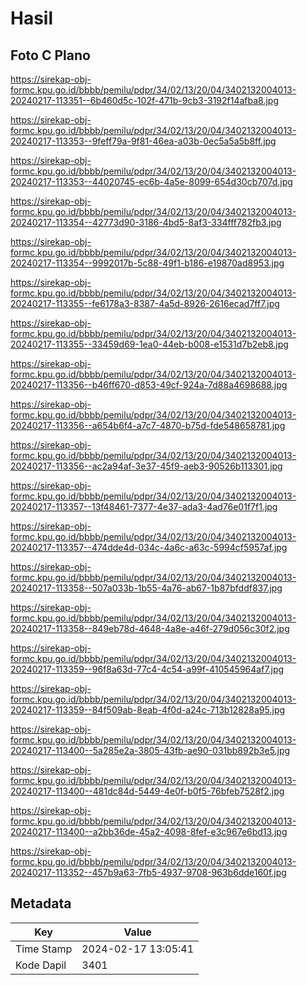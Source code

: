 # Hasil

## Foto C Plano

https://sirekap-obj-formc.kpu.go.id/bbbb/pemilu/pdpr/34/02/13/20/04/3402132004013-20240217-113351--6b460d5c-102f-471b-9cb3-3192f14afba8.jpg

https://sirekap-obj-formc.kpu.go.id/bbbb/pemilu/pdpr/34/02/13/20/04/3402132004013-20240217-113353--9feff79a-9f81-46ea-a03b-0ec5a5a5b8ff.jpg

https://sirekap-obj-formc.kpu.go.id/bbbb/pemilu/pdpr/34/02/13/20/04/3402132004013-20240217-113353--44020745-ec6b-4a5e-8099-654d30cb707d.jpg

https://sirekap-obj-formc.kpu.go.id/bbbb/pemilu/pdpr/34/02/13/20/04/3402132004013-20240217-113354--42773d90-3186-4bd5-8af3-334fff782fb3.jpg

https://sirekap-obj-formc.kpu.go.id/bbbb/pemilu/pdpr/34/02/13/20/04/3402132004013-20240217-113354--9992017b-5c88-49f1-b186-e19870ad8953.jpg

https://sirekap-obj-formc.kpu.go.id/bbbb/pemilu/pdpr/34/02/13/20/04/3402132004013-20240217-113355--fe6178a3-8387-4a5d-8926-2616ecad7ff7.jpg

https://sirekap-obj-formc.kpu.go.id/bbbb/pemilu/pdpr/34/02/13/20/04/3402132004013-20240217-113355--33459d69-1ea0-44eb-b008-e1531d7b2eb8.jpg

https://sirekap-obj-formc.kpu.go.id/bbbb/pemilu/pdpr/34/02/13/20/04/3402132004013-20240217-113356--b46ff670-d853-49cf-924a-7d88a4698688.jpg

https://sirekap-obj-formc.kpu.go.id/bbbb/pemilu/pdpr/34/02/13/20/04/3402132004013-20240217-113356--a654b6f4-a7c7-4870-b75d-fde548658781.jpg

https://sirekap-obj-formc.kpu.go.id/bbbb/pemilu/pdpr/34/02/13/20/04/3402132004013-20240217-113356--ac2a94af-3e37-45f9-aeb3-90526b113301.jpg

https://sirekap-obj-formc.kpu.go.id/bbbb/pemilu/pdpr/34/02/13/20/04/3402132004013-20240217-113357--13f48461-7377-4e37-ada3-4ad76e01f7f1.jpg

https://sirekap-obj-formc.kpu.go.id/bbbb/pemilu/pdpr/34/02/13/20/04/3402132004013-20240217-113357--474dde4d-034c-4a6c-a63c-5994cf5957af.jpg

https://sirekap-obj-formc.kpu.go.id/bbbb/pemilu/pdpr/34/02/13/20/04/3402132004013-20240217-113358--507a033b-1b55-4a76-ab67-1b87bfddf837.jpg

https://sirekap-obj-formc.kpu.go.id/bbbb/pemilu/pdpr/34/02/13/20/04/3402132004013-20240217-113358--849eb78d-4648-4a8e-a46f-279d056c30f2.jpg

https://sirekap-obj-formc.kpu.go.id/bbbb/pemilu/pdpr/34/02/13/20/04/3402132004013-20240217-113359--96f8a63d-77c4-4c54-a99f-410545964af7.jpg

https://sirekap-obj-formc.kpu.go.id/bbbb/pemilu/pdpr/34/02/13/20/04/3402132004013-20240217-113359--84f509ab-8eab-4f0d-a24c-713b12828a95.jpg

https://sirekap-obj-formc.kpu.go.id/bbbb/pemilu/pdpr/34/02/13/20/04/3402132004013-20240217-113400--5a285e2a-3805-43fb-ae90-031bb892b3e5.jpg

https://sirekap-obj-formc.kpu.go.id/bbbb/pemilu/pdpr/34/02/13/20/04/3402132004013-20240217-113400--481dc84d-5449-4e0f-b0f5-76bfeb7528f2.jpg

https://sirekap-obj-formc.kpu.go.id/bbbb/pemilu/pdpr/34/02/13/20/04/3402132004013-20240217-113400--a2bb36de-45a2-4098-8fef-e3c967e6bd13.jpg

https://sirekap-obj-formc.kpu.go.id/bbbb/pemilu/pdpr/34/02/13/20/04/3402132004013-20240217-113352--457b9a63-7fb5-4937-9708-963b6dde160f.jpg


## Metadata

| Key        | Value               |
| ---------- | ------------------- |
| Time Stamp | 2024-02-17 13:05:41 |
| Kode Dapil | 3401                |



